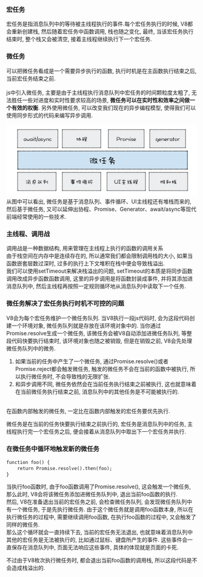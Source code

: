 ### 宏任务
宏任务是指消息队列中的等待被主线程执行的事件.每个宏任务执行的时候, V8都会重新创建栈, 然后随着宏任务中函数调用, 栈也随之变化, 最终, 当该宏任务执行结束时, 整个栈又会被清空, 接着主线程继续执行下一个宏任务.  

### 微任务
可以把微任务看成是一个需要异步执行的函数, 执行时机是在主函数执行结束之后, 当前宏任务结束之前.  
<br>
js中引入微任务, 主要是由于主线程执行消息队列中宏任务的时间颗粒度太粗了, 无法胜任一些对进度和实时性要求较高的场景, **微任务可以在实时性和效率之间做一个有效的权衡**. 另外使用微任务, 可以改变我们现在的异步编程模型, 使得我们可以使用同步形式的代码来编写异步调用.  

![avatar](./assets/微任务知识栈.webp)  
从图中可以看出, 微任务是基于消息队列、事件循环、UI主线程还有堆栈而来的, 然后基于微任务, 又可以延伸出协程、Promise、Generator、await/async等现代前端经常使用的一些技术.  

### 主线程、调用战
调用战是一种数据结构, 用来管理在主线程上执行的函数的调用关系  
由于栈空间在内存中是连续存在的, 所以通常我们都会限制调用栈的大小, 如果当函数嵌套层数过深时, 过多的执行上下文堆积在栈中便会导致栈溢出.  
我们可以使用setTimeout来解决栈溢出的问题, setTimeout的本质是将同步函数调用改成异步函数函数调用, 这里的异步调用是将函数封装成事件, 并将其添加进消息队列中, 然后主线程再按照一定规则循环地从消息队列中读取下一个任务. 


### 微任务解决了宏任务执行时机不可控的问题  
V8会为每个宏任务维护一个微任务队列. 当V8执行一段js代码时, 会为这段代码创建一个环境对象, 微任务队列就是存放在该环境对象中的. 当你通过Promise.resolve生成一个微任务, 该微任务会被V8自动添加进微任务队列, 等整段代码快要执行结束时, 该环境对象也随之被销毁, 但是在销毁之前, V8会先处理微任务队列中的微务.

1. 如果当前的任务中产生了一个微任务, 通过Promise.resolve()或者Promise.reject都会触发微任务, 触发的微任务不会在当前的函数中被执行, 所以执行微任务时, 不会导致栈的无限扩张.  
2. 和异步调用不同, 微任务依然会在当前任务执行结束之前被执行, 这也就意味着在当前微任务执行结束之前, 消息队列中的其他任务是不可能被执行的.  
<br>
在函数内部触发的微任务, 一定比在函数内部触发的宏任务要优先执行.  

微任务是在当前的任务快要执行结束之前执行的, 宏任务是消息队列中的任务, 主线程执行完一个宏任务之后, 便会接着从消息队列中取出下一个宏任务并执行.  

### 在微任务中循环地触发新的微任务
```
function foo() {
    return Promise.resolve().then(foo);
}
```
当执行foo函数时, 由于foo函数调用了Promise.resolve(), 这会触发一个微任务, 那么此时, V8会将该微任务添加进微任务队列中, 退出当前foo函数的执行.  
然后, V8在准备退出当前的宏任务之前, 会检查微任务队列, 会发现微任务队列中有一个微任务, 于是先执行微任务. 由于这个微任务就是调用foo函数本身, 所以在执行微任务的过程中, 需要继续调用foo函数, 在执行foo函数的过程中, 又会触发了同样的微任务.  
那么这个循环就会一直持续下去, 当前的宏任务无法退出, 也就意味着消息队列中其他的宏任务是无法被执行的, 比如通过鼠标、键盘所产生的事件. 这些事件会一直保存在消息队列中, 页面无法响应这些事件, 具体的体现就是页面的卡死. 

不过由于V8枚次执行微任务时, 都会退出当前foo函数的调用栈, 所以这段代码是不会造成栈溢出的.  























